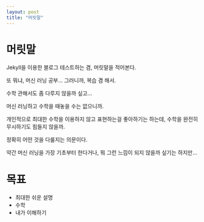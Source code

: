 ```yaml
---
layout: post
title: "머릿말"
---
```


# 머릿말

Jekyll을 이용한 블로그 테스트하는 겸, 머릿말을 적어본다.

또 뭐냐, 머신 러닝 공부... 그러니까, 복습 겸 해서.

수학 관해서도 좀 다루지 않을까 싶고...

머신 러닝하고 수학을 때놓을 수는 없으니까.

개인적으로 최대한 수학을 이용하지 않고 표현하는걸 좋아하기는 하는데, 수학을 완전히 무시하기도 힘들지 않을까.

정확히 어떤 것을 다룰지는 의문이다.

약간 머신 러닝을 가장 기초부터 한다거나, 뭐 그런 느낌이 되지 않을까 싶기는 하지만...

# 목표

 - 최대한 쉬운 설명
 - 수학
 - 내가 이해하기
